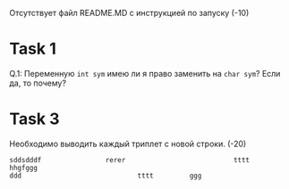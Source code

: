 Отсутствует файл README.MD с инструкцией по запуску (-10)

# Task 1 
Q.1: Переменную `int sym` имею ли я право заменить на `char sym`? Если да, то почему?

# Task 3
Необходимо выводить каждый триплет с новой строки.  (-20)
```
sddsdddf                rerer                           tttt         hhgfggg
ddd                             tttt         ggg
```


